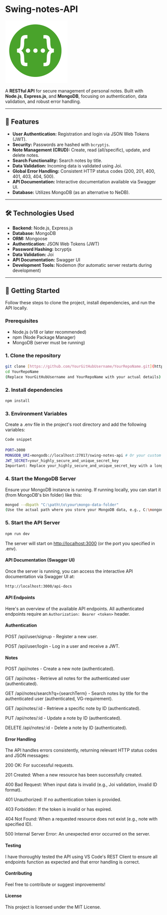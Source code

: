 # Swing-notes-API  

![Swagger Logo (placeholder)](./img/swagger-seeklogo.svg)

A **RESTful API** for secure management of personal notes. Built with **Node.js**, **Express.js**, and **MongoDB**, focusing on authentication, data validation, and robust error handling.

---

## 🌟 Features

* **User Authentication:** Registration and login via JSON Web Tokens (JWT).
* **Security:** Passwords are hashed with `bcryptjs`.
* **Note Management (CRUD):** Create, read (all/specific), update, and delete notes.
* **Search Functionality:** Search notes by title.
* **Data Validation:** Incoming data is validated using Joi.
* **Global Error Handling:** Consistent HTTP status codes (200, 201, 400, 401, 403, 404, 500).
* **API Documentation:** Interactive documentation available via Swagger UI.
* **Database:** Utilizes MongoDB (as an alternative to NeDB).

---

## 🛠️ **Technologies Used**

* **Backend:** Node.js, Express.js
* **Database:** MongoDB
* **ORM:** Mongoose
* **Authentication:** JSON Web Tokens (JWT)
* **Password Hashing:** bcryptjs
* **Data Validation:** Joi
* **API Documentation:** Swagger UI
* **Development Tools:** Nodemon (for automatic server restarts during development)

---

## 🚀 **Getting Started**

Follow these steps to clone the project, install dependencies, and run the API locally.

### Prerequisites

* Node.js (v18 or later recommended)
* npm (Node Package Manager)
* MongoDB (server must be running)

### 1. Clone the repository

```bash
git clone [https://github.com/YourGitHubUsername/YourRepoName.git](https://github.com/YourGitHubUsername/YourRepoName.git)
cd YourRepoName
(Replace YourGitHubUsername and YourRepoName with your actual details)
```

### 2. Install dependencies

```bash
npm install
```

### 3. Environment Variables

Create a .env file in the project's root directory and add the following variables:

```bash
Code snippet

PORT=3000
MONGODB_URI=mongodb://localhost:27017/swing-notes-api # Or your custom URI
JWT_SECRET=your_highly_secure_and_unique_secret_key
Important: Replace your_highly_secure_and_unique_secret_key with a long, random string.
```

### 4. Start the MongoDB Server

Ensure your MongoDB instance is running. If running locally, you can start it (from MongoDB's bin folder) like this:

```bash
mongod --dbpath "C:\path\to\your\mongo-data-folder"
(Use the actual path where you store your MongoDB data, e.g., C:\mongodb-data)
```

### 5. Start the API Server

```bash
npm run dev
```

The server will start on [http://localhost:3000](http://localhost:3000) (or the port you specified in .env).

#### API Documentation (Swagger UI)

Once the server is running, you can access the interactive API documentation via Swagger UI at:

```bash
http://localhost:3000/api-docs
```

#### API Endpoints

Here's an overview of the available API endpoints. All authenticated endpoints require an `Authorization: Bearer <token>` header.

#### Authentication

POST /api/user/signup - Register a new user.

POST /api/user/login - Log in a user and receive a JWT.

#### Notes

POST /api/notes - Create a new note (authenticated).

GET /api/notes - Retrieve all notes for the authenticated user (authenticated).

GET /api/notes/search?q={searchTerm} - Search notes by title for the authenticated user (authenticated, VG-requirement).

GET /api/notes/:id - Retrieve a specific note by ID (authenticated).

PUT /api/notes/:id - Update a note by ID (authenticated).

DELETE /api/notes/:id - Delete a note by ID (authenticated).

#### Error Handling

The API handles errors consistently, returning relevant HTTP status codes and JSON messages:

200 OK: For successful requests.

201 Created: When a new resource has been successfully created.

400 Bad Request: When input data is invalid (e.g., Joi validation, invalid ID format).

401 Unauthorized: If no authentication token is provided.

403 Forbidden: If the token is invalid or has expired.

404 Not Found: When a requested resource does not exist (e.g., note with specified ID).

500 Internal Server Error: An unexpected error occurred on the server.

#### Testing

I have thoroughly tested the API using VS Code's REST Client to ensure all endpoints function as expected and that error handling is correct.

#### Contributing

Feel free to contribute or suggest improvements!

#### License

This project is licensed under the MIT License.

